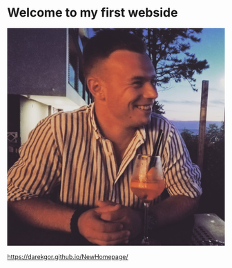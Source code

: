 # Welcome to my first webside

![Darek G.](https://github.com/DarekGor/NewHomepage/blob/main/image/photo.jpg?raw=true)

https://darekgor.github.io/NewHomepage/